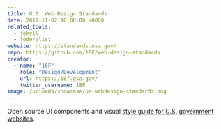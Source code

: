 ```yaml
---
title: U.S. Web Design Standards
date: 2017-11-02 10:00:00 +0000
related_tools:
  - jekyll
  - federalist
website: https://standards.usa.gov/
repo: https://github.com/18F/web-design-standards
creator:
  - name: "18F"
    role: "Design/Development"
    url: https://18f.gsa.gov/
    twitter_username: 18F
image: /uploads/showcase/us-webdesign-standards.png
---
```


Open source UI components and visual [style guide for U.S. government websites](https://standards.usa.gov).
